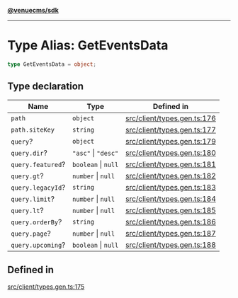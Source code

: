 [**@venuecms/sdk**](../Index.md)

***

# Type Alias: GetEventsData

```ts
type GetEventsData = object;
```

## Type declaration

| Name | Type | Defined in |
| ------ | ------ | ------ |
| `path` | `object` | [src/client/types.gen.ts:176](https://github.com/venuecms/sdk/blob/e006ed15657b6995aa87e1eb9272ec151fbf86f1/src/client/types.gen.ts#L176) |
| `path.siteKey` | `string` | [src/client/types.gen.ts:177](https://github.com/venuecms/sdk/blob/e006ed15657b6995aa87e1eb9272ec151fbf86f1/src/client/types.gen.ts#L177) |
| `query`? | `object` | [src/client/types.gen.ts:179](https://github.com/venuecms/sdk/blob/e006ed15657b6995aa87e1eb9272ec151fbf86f1/src/client/types.gen.ts#L179) |
| `query.dir`? | `"asc"` \| `"desc"` | [src/client/types.gen.ts:180](https://github.com/venuecms/sdk/blob/e006ed15657b6995aa87e1eb9272ec151fbf86f1/src/client/types.gen.ts#L180) |
| `query.featured`? | `boolean` \| `null` | [src/client/types.gen.ts:181](https://github.com/venuecms/sdk/blob/e006ed15657b6995aa87e1eb9272ec151fbf86f1/src/client/types.gen.ts#L181) |
| `query.gt`? | `number` \| `null` | [src/client/types.gen.ts:182](https://github.com/venuecms/sdk/blob/e006ed15657b6995aa87e1eb9272ec151fbf86f1/src/client/types.gen.ts#L182) |
| `query.legacyId`? | `string` | [src/client/types.gen.ts:183](https://github.com/venuecms/sdk/blob/e006ed15657b6995aa87e1eb9272ec151fbf86f1/src/client/types.gen.ts#L183) |
| `query.limit`? | `number` \| `null` | [src/client/types.gen.ts:184](https://github.com/venuecms/sdk/blob/e006ed15657b6995aa87e1eb9272ec151fbf86f1/src/client/types.gen.ts#L184) |
| `query.lt`? | `number` \| `null` | [src/client/types.gen.ts:185](https://github.com/venuecms/sdk/blob/e006ed15657b6995aa87e1eb9272ec151fbf86f1/src/client/types.gen.ts#L185) |
| `query.orderBy`? | `string` | [src/client/types.gen.ts:186](https://github.com/venuecms/sdk/blob/e006ed15657b6995aa87e1eb9272ec151fbf86f1/src/client/types.gen.ts#L186) |
| `query.page`? | `number` \| `null` | [src/client/types.gen.ts:187](https://github.com/venuecms/sdk/blob/e006ed15657b6995aa87e1eb9272ec151fbf86f1/src/client/types.gen.ts#L187) |
| `query.upcoming`? | `boolean` \| `null` | [src/client/types.gen.ts:188](https://github.com/venuecms/sdk/blob/e006ed15657b6995aa87e1eb9272ec151fbf86f1/src/client/types.gen.ts#L188) |

## Defined in

[src/client/types.gen.ts:175](https://github.com/venuecms/sdk/blob/e006ed15657b6995aa87e1eb9272ec151fbf86f1/src/client/types.gen.ts#L175)
